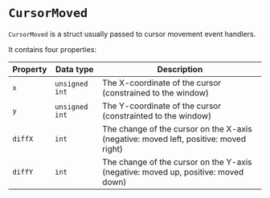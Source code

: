 # ``CursorMoved``

``CursorMoved`` is a struct usually passed to cursor movement event handlers.

It contains four properties:

| Property  | Data type | Description                                                                          |
|-----------| --- |--------------------------------------------------------------------------------------|
| ``x``     | ``unsigned int`` | The X-coordinate of the cursor (constrained to the window)                           |
| ``y``     | ``unsigned int`` | The Y-coordinate of the cursor (constrainted to the window)                          |
| ``diffX`` | ``int`` | The change of the cursor on the X-axis (negative: moved left, positive: moved right) |
| ``diffY`` | ``int`` | The change of the cursor on the Y-axis (negative: moved up, positive: moved down)    |